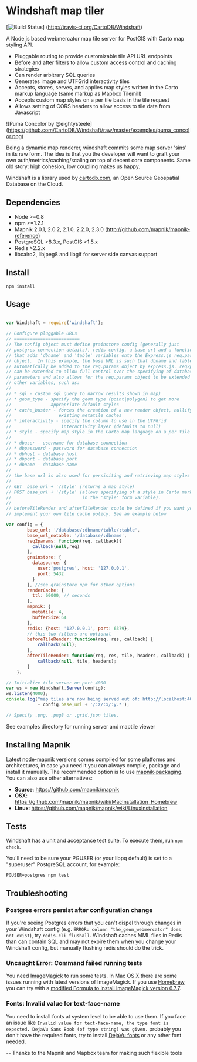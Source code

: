 Windshaft map tiler
===================

[![Build Status](http://travis-ci.org/CartoDB/Windshaft.png)]
(http://travis-ci.org/CartoDB/Windshaft)

A Node.js based webmercator map tile server for PostGIS with Carto map
styling API.

* Pluggable routing to provide customizable tile API URL endpoints
* Before and after filters to allow custom access control and caching
  strategies
* Can render arbitrary SQL queries 
* Generates image and UTFGrid interactivity tiles
* Accepts, stores, serves, and applies map styles written in the Carto
  markup language (same markup as Mapbox Tilemill)
* Accepts custom map styles on a per tile basis in the tile request
* Allows setting of CORS headers to allow access to tile data from
  Javascript

![Puma Concolor by @eightysteele] (https://github.com/CartoDB/Windshaft/raw/master/examples/puma_concolor.png)

Being a dynamic map renderer, windshaft commits some map server 'sins' in
its raw form. The idea is that you the developer will want to graft your
own auth/metrics/caching/scaling on top of decent core components. Same
old story: high cohesion, low coupling makes us happy.

Windshaft is a library used by [cartodb.com](https://cartodb.com/),
an Open Source Geospatial Database on the Cloud.


Dependencies
------------
* Node >=0.8
* npm >=1.2.1
* Mapnik 2.0.1, 2.0.2, 2.1.0, 2.2.0, 2.3.0 (http://github.com/mapnik/mapnik-reference)
* PostgreSQL >8.3.x, PostGIS >1.5.x
* Redis >2.2.x
* libcairo2, libjpeg8 and libgif for server side canvas support


Install
-------
```
npm install
```


Usage
-----
```javascript

var Windshaft = require('windshaft');

// Configure pluggable URLs
// =========================
// The config object must define grainstore config (generally just
// postgres connection details), redis config, a base url and a function
// that adds 'dbname' and 'table' variables onto the Express.js req.params
// object.  In this example, the base URL is such that dbname and table will
// automatically be added to the req.params object by express.js. req2params
// can be extended to allow full control over the specifying of database
// parameters and also allows for the req.params object to be extended with
// other variables, such as:
//
// * sql - custom sql query to narrow results shown in map)
// * geom_type - specify the geom type (point|polygon) to get more
//               appropriate default styles
// * cache_buster - forces the creation of a new render object, nullifying
//                  existing metatile caches
// * interactivity - specify the column to use in the UTFGrid
//                   interactivity layer (defaults to null)
// * style - specify map style in the Carto map language on a per tile basis
//
// * dbuser - username for database connection
// * dbpassword - password for database connection
// * dbhost - database host
// * dbport - database port
// * dbname - database name
//
// the base url is also used for persisiting and retrieving map styles via:
//
// GET  base_url + '/style' (returns a map style)
// POST base_url + '/style' (allows specifying of a style in Carto markup
//                           in the 'style' form variable).
//
// beforeTileRender and afterTileRender could be defined if you want yo
// implement your own tile cache policy. See an example below

var config = {
        base_url: '/database/:dbname/table/:table',
        base_url_notable: '/database/:dbname',
        req2params: function(req, callback){
          callback(null,req)
        },
        grainstore: {
          datasource: {
            user:'postgres', host: '127.0.0.1',
            port: 5432
          }
        }, //see grainstore npm for other options
        renderCache: {
          ttl: 60000, // seconds
        },
        mapnik: {
          metatile: 4,
          bufferSize:64
        },
        redis: {host: '127.0.0.1', port: 6379},
        // this two filters are optional
        beforeTileRender: function(req, res, callback) {
            callback(null);
        },
        afterTileRender: function(req, res, tile, headers, callback) {
            callback(null, tile, headers);
        }
    };

// Initialize tile server on port 4000
var ws = new Windshaft.Server(config);
ws.listen(4000);
console.log("map tiles are now being served out of: http://localhost:4000"
            + config.base_url + '/:z/:x/:y.*');

// Specify .png, .png8 or .grid.json tiles.
```

See examples directory for running server and maptile viewer


Installing Mapnik
-----------------

Latest [node-mapnik](https://github.com/mapnik/node-mapnik) versions comes
compiled for some platforms and architectures, in case you need it you can
always compile, package and install it manually. The recommended option is
to use [mapnik-packaging](https://github.com/mapnik/mapnik-packaging). You
can also use other alternatives:

 - **Source**: https://github.com/mapnik/mapnik
 - **OSX**: https://github.com/mapnik/mapnik/wiki/MacInstallation_Homebrew
 - **Linux**: https://github.com/mapnik/mapnik/wiki/LinuxInstallation


Tests
-----

Windshaft has a unit and acceptance test suite.
To execute them, run ```npm check```.

You'll need to be sure your PGUSER (or your libpq default) is
set to a "superuser" PostgreSQL account, for example:

```shell
PGUSER=postgres npm test
```


Troubleshooting
---------------

### Postgres errors persist after configuration change

If you're seeing Postgres errors that you can't dispel through changes in your
Windshaft config (e.g. `ERROR: column "the_geom_webmercator" does not exist`),
try `redis-cli flushall`. Windshaft caches MML files in Redis than can contain SQL
and may not expire them when you change your Windshaft config, but manually flushing 
redis should do the trick.

### Uncaught Error: Command failed running tests

You need [ImageMagick](http://www.imagemagick.org/) to run some tests. In Mac OS X
there are some issues running with latest versions of ImageMagick. If you use
[Homebrew](http://brew.sh/) you can try with a
[modified Formula to install ImageMagick version 6.7.7](https://gist.github.com/rochoa/10017167).

### Fonts: Invalid value for text-face-name

You need to install fonts at system level to be able to use them. If you face an issue like `Invalid value for
text-face-name, the type font is expected. DejaVu Sans Book (of type string) was given.` probably you don't have the
required fonts, try to install [DejaVu fonts](http://dejavu-fonts.org/wiki/Download) or any other font needed.


--
Thanks to the Mapnik and Mapbox team for making such flexible tools
